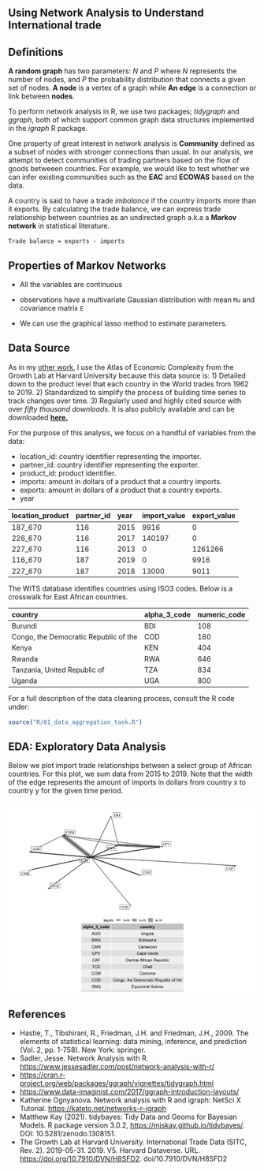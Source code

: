 ## Using Network Analysis to Understand International trade

**Definitions**
------------------------
**A random graph** has two parameters: *N* and *P* where *N* represents the number of nodes, and *P* the probability distribution that connects a given set of nodes. **A node** is a vertex of a graph while **An edge** is a connection or link between **nodes**.

To perform network analysis in R, we use two packages; *tidygraph* and *ggraph*, both of which support common graph data structures implemented in the *igraph* R package.

One property of great interest in network analysis is **Community** defined as a subset of nodes with stronger connections than usual. In our analysis, we attempt to detect communities of trading partners based on the flow of goods betweeen countries. For example, we would like to test whether we can infer existing communities such as the **EAC** and **ECOWAS** based on the data.

A country is said to have a trade *imbalance* if the country imports more than it exports. By calculating the trade balance, we can express trade relationship between countries as an undirected graph a.k.a a **Markov network** in statistical literature.

```
Trade balance = exports - imports
```
**Properties of Markov Networks**
--------------------------------
- All the variables are continuous
- observations have a multivariate Gaussian distribution with mean `Mu` and covariance matrix `E`

- We can use the graphical lasso method to estimate parameters. 

**Data Source**
---------------
As in my [other work](https://github.com/LNshuti/LNSHUTI.github.io), I use the Atlas of Economic Complexity from the Growth Lab at Harvard University because this data source is: 1) Detailed down to the product level that each country in the World trades from 1962 to 2019. 2) Standardized to simplify the process of building time series to track changes over time. 3) Regularly used and highly cited source with over *fifty thousand downloads*. It is also publicly available and can be downloaded [**here.**](https://dataverse.harvard.edu/dataset.xhtml?persistentId=doi:10.7910/DVN/H8SFD2)

For the purpose of this analysis, we focus on a handful of variables from the data:
- location_id: country identifier representing the importer.  
- partner_id: country identifier representing the exporter.
- product_id: product identifier. 
- imports: amount in dollars of a product that a country imports.
- exports: amount in dollars of a product that a country exports.
- year

|location_product | partner_id |year     | import_value | export_value|
:-----------------|:-----------|:--------|:-------------|:------------| 
|187_670          |116         |  2015   |9916          |         0   |
|226_670          |116         |  2017   |140197        |         0   |
|227_670          |116         |  2013   |0             |   1261266   |
|116_670          |187         |  2019   |0             |      9916   |
|227_670          |187         |  2018   |13000         |      9011   |

The WITS database identifies countries using ISO3 codes. Below is a crosswalk for East African countries.

|country                                |	alpha_3_code|	numeric_code |
:---------------------------------------|:------------|:-------------|
|Burundi	                              | BDI	        | 108          |  
|Congo, the Democratic Republic of the	| COD	        | 180          |
|Kenya	                                | KEN	        | 404          |
|Rwanda	                                | RWA	        | 646          |
|Tanzania, United Republic of	          | TZA	        | 834          |
|Uganda	                                | UGA	        | 800          |

For a full description of the data cleaning process, consult the R code under:

``` r
source("R/01_data_aggregation_task.R")
```

**EDA: Exploratory Data Analysis**
--------------------------------

Below we plot import trade relationships between a select group of African countries. For this plot, we sum data from 2015 to 2019. Note that the width of the edge represents the amount of imports in dollars from country x to country y for the given time period.

![](output/unweighted_graph_labs.png)


**References**
--------------
- Hastie, T., Tibshirani, R., Friedman, J.H. and Friedman, J.H., 2009. The elements of statistical learning: data mining, inference, and prediction (Vol. 2, pp. 1-758). New York: springer.
- Sadler, Jesse. Network Analysis with R. https://www.jessesadler.com/post/network-analysis-with-r/
- https://cran.r-project.org/web/packages/ggraph/vignettes/tidygraph.html
- https://www.data-imaginist.com/2017/ggraph-introduction-layouts/
- Katherine Ognyanova. Network analysis with R and igraph: NetSci X Tutorial.
  https://kateto.net/networks-r-igraph
- Matthew Kay (2021). tidybayes: Tidy Data and Geoms for Bayesian Models. R package version 3.0.2, https://mjskay.github.io/tidybayes/. DOI: 10.5281/zenodo.1308151.
- The Growth Lab at Harvard University. International Trade Data (SITC, Rev. 2). 2019-05-31. 2019. V5. Harvard Dataverse. URL. https://doi.org/10.7910/DVN/H8SFD2. doi/10.7910/DVN/H8SFD2